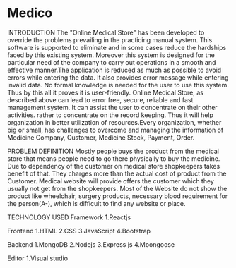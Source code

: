 # Medico
INTRODUCTION
The "Online Medical Store" has been developed to override the problems prevailing in the practicing manual system. This software is supported to eliminate and in some cases reduce the hardships faced by this existing system. Moreover this system is designed for the particular need of the company to carry out operations in a smooth and effective manner.The application is reduced as much as possible to avoid errors while entering the data. It also provides error message while entering invalid data. No formal knowledge is needed for the user to use this system. Thus by this all it proves it is user-friendly. Online Medical Store, as described above can lead to error free, secure, reliable and fast management system. It can assist the user to concentrate on their other activities. rather to concentrate on the record keeping. Thus it will help organization in better utilization of resources.Every organization, whether big or small, has challenges to overcome and managing the information of Medicine Company, Customer, Medicine Stock, Payment, Order.

PROBLEM DEFINITION
Mostly people buys the product from the medical store that means people need to go there physically to buy the medicine. Due to dependency of the customer on medical store shopkeepers takes benefit of that. They charges more than the actual cost of product from the Customer. Medical website will provide offers the customer which they usually not get from the shopkeepers. Most of the Website do not show the product like wheelchair, surgery products, necessary blood requirement for the person(A-), which is difficult to find any website or place.

TECHNOLOGY USED
Framework
1.Reactjs

Frontend
1.HTML
2.CSS
3.JavaScript
4.Bootstrap

Backend
1.MongoDB
2.Nodejs
3.Express js
4.Moongoose

Editor
1.Visual studio
